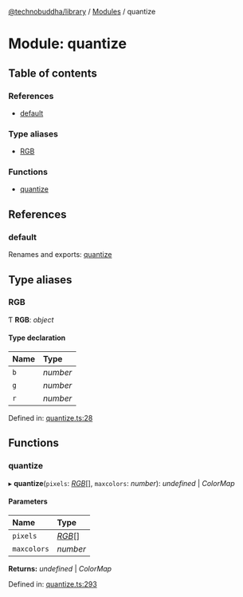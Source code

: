 [@technobuddha/library](../../README.md) / [Modules](../Modules.md) / quantize

# Module: quantize

## Table of contents

### References

- [default](quantize.md#default)

### Type aliases

- [RGB](quantize.md#rgb)

### Functions

- [quantize](quantize.md#quantize)

## References

### default

Renames and exports: [quantize](quantize.md#quantize)

## Type aliases

### RGB

Ƭ **RGB**: *object*

#### Type declaration

| Name | Type |
| :------ | :------ |
| `b` | *number* |
| `g` | *number* |
| `r` | *number* |

Defined in: [quantize.ts:28](../../src/quantize.ts#L28)

## Functions

### quantize

▸ **quantize**(`pixels`: [*RGB*](quantize.md#rgb)[], `maxcolors`: *number*): *undefined* \| *ColorMap*

#### Parameters

| Name | Type |
| :------ | :------ |
| `pixels` | [*RGB*](quantize.md#rgb)[] |
| `maxcolors` | *number* |

**Returns:** *undefined* \| *ColorMap*

Defined in: [quantize.ts:293](../../src/quantize.ts#L293)
